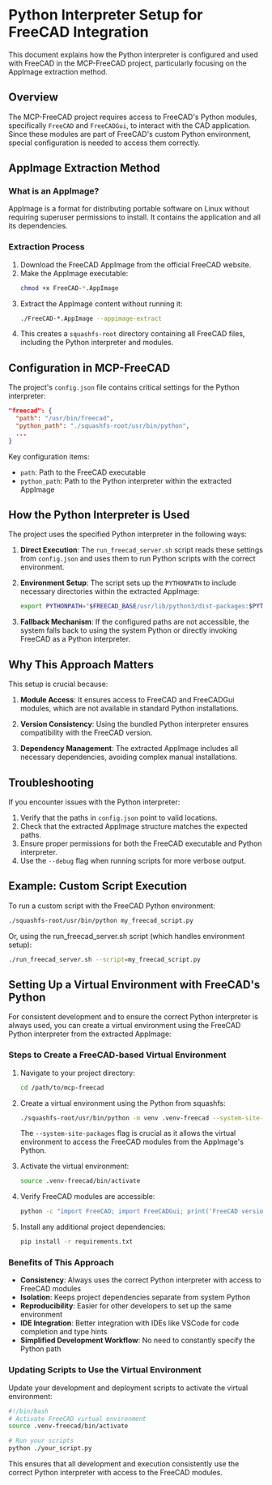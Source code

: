 # Python Interpreter Setup for FreeCAD Integration

This document explains how the Python interpreter is configured and used with FreeCAD in the MCP-FreeCAD project, particularly focusing on the AppImage extraction method.

## Overview

The MCP-FreeCAD project requires access to FreeCAD's Python modules, specifically `FreeCAD` and `FreeCADGui`, to interact with the CAD application. Since these modules are part of FreeCAD's custom Python environment, special configuration is needed to access them correctly.

## AppImage Extraction Method

### What is an AppImage?

AppImage is a format for distributing portable software on Linux without requiring superuser permissions to install. It contains the application and all its dependencies.

### Extraction Process

1. Download the FreeCAD AppImage from the official FreeCAD website.
2. Make the AppImage executable:
   ```bash
   chmod +x FreeCAD-*.AppImage
   ```
3. Extract the AppImage content without running it:
   ```bash
   ./FreeCAD-*.AppImage --appimage-extract
   ```
4. This creates a `squashfs-root` directory containing all FreeCAD files, including the Python interpreter and modules.

## Configuration in MCP-FreeCAD

The project's `config.json` file contains critical settings for the Python interpreter:

```json
"freecad": {
  "path": "/usr/bin/freecad",
  "python_path": "./squashfs-root/usr/bin/python",
  ...
}
```

Key configuration items:
- `path`: Path to the FreeCAD executable
- `python_path`: Path to the Python interpreter within the extracted AppImage

## How the Python Interpreter is Used

The project uses the specified Python interpreter in the following ways:

1. **Direct Execution**: The `run_freecad_server.sh` script reads these settings from `config.json` and uses them to run Python scripts with the correct environment.

2. **Environment Setup**: The script sets up the `PYTHONPATH` to include necessary directories within the extracted AppImage:
   ```bash
   export PYTHONPATH="$FREECAD_BASE/usr/lib/python3/dist-packages:$PYTHONPATH"
   ```

3. **Fallback Mechanism**: If the configured paths are not accessible, the system falls back to using the system Python or directly invoking FreeCAD as a Python interpreter.

## Why This Approach Matters

This setup is crucial because:

1. **Module Access**: It ensures access to FreeCAD and FreeCADGui modules, which are not available in standard Python installations.

2. **Version Consistency**: Using the bundled Python interpreter ensures compatibility with the FreeCAD version.

3. **Dependency Management**: The extracted AppImage includes all necessary dependencies, avoiding complex manual installations.

## Troubleshooting

If you encounter issues with the Python interpreter:

1. Verify that the paths in `config.json` point to valid locations.
2. Check that the extracted AppImage structure matches the expected paths.
3. Ensure proper permissions for both the FreeCAD executable and Python interpreter.
4. Use the `--debug` flag when running scripts for more verbose output.

## Example: Custom Script Execution

To run a custom script with the FreeCAD Python environment:

```bash
./squashfs-root/usr/bin/python my_freecad_script.py
```

Or, using the run_freecad_server.sh script (which handles environment setup):

```bash
./run_freecad_server.sh --script=my_freecad_script.py
```

## Setting Up a Virtual Environment with FreeCAD's Python

For consistent development and to ensure the correct Python interpreter is always used, you can create a virtual environment using the FreeCAD Python interpreter from the extracted AppImage:

### Steps to Create a FreeCAD-based Virtual Environment

1. Navigate to your project directory:
   ```bash
   cd /path/to/mcp-freecad
   ```

2. Create a virtual environment using the Python from squashfs:
   ```bash
   ./squashfs-root/usr/bin/python -m venv .venv-freecad --system-site-packages
   ```
   The `--system-site-packages` flag is crucial as it allows the virtual environment to access the FreeCAD modules from the AppImage's Python.

3. Activate the virtual environment:
   ```bash
   source .venv-freecad/bin/activate
   ```

4. Verify FreeCAD modules are accessible:
   ```bash
   python -c "import FreeCAD; import FreeCADGui; print('FreeCAD version:', FreeCAD.Version())"
   ```

5. Install any additional project dependencies:
   ```bash
   pip install -r requirements.txt
   ```

### Benefits of This Approach

- **Consistency**: Always uses the correct Python interpreter with access to FreeCAD modules
- **Isolation**: Keeps project dependencies separate from system Python 
- **Reproducibility**: Easier for other developers to set up the same environment
- **IDE Integration**: Better integration with IDEs like VSCode for code completion and type hints
- **Simplified Development Workflow**: No need to constantly specify the Python path

### Updating Scripts to Use the Virtual Environment

Update your development and deployment scripts to activate the virtual environment:

```bash
#!/bin/bash
# Activate FreeCAD virtual environment
source .venv-freecad/bin/activate

# Run your scripts
python ./your_script.py
```

This ensures that all development and execution consistently use the correct Python interpreter with access to the FreeCAD modules. 
